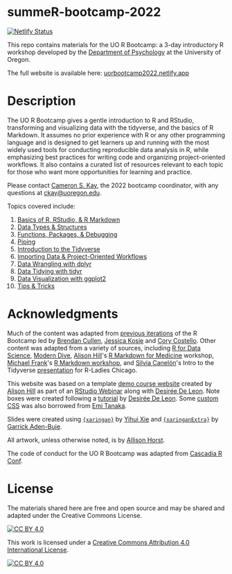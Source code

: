 # summeR-bootcamp-2022

[![Netlify Status](https://api.netlify.com/api/v1/badges/9af47a19-4cf5-47c1-8c42-0f51dcf2bb2b/deploy-status)](https://app.netlify.com/sites/uorbootcamp2022/deploys)

This repo contains materials for the UO R Bootcamp: a 3-day introductory R workshop developed by the [Department of Psychology](https://psychology.uoregon.edu/) at the University of Oregon. 

The full website is available here: [uorbootcamp2022.netlify.app](https://uorbootcamp2022.netlify.app/)

# Description

The UO R Bootcamp gives a gentle introduction to R and RStudio, transforming and visualizing data with the tidyverse, and the basics of R Markdown. It assumes no prior experience with R or any other programming language and is designed to get learners up and running with the most widely used tools for conducting reproducible data analysis in R, while emphasizing best practices for writing code and organizing project-oriented workflows. It also contains a curated list of resources relevant to each topic for those who want more opportunities for learning and practice. 

Please contact [Cameron S. Kay](https://cameronstuartkay.com), the 2022 bootcamp coordinator, with any questions at [ckay@uoregon.edu](mailto:ckay@uoregon.edu).

Topics covered include:

1. [Basics of R, RStudio, & R Markdown](https://uorbootcamp2022.netlify.app/post/01-r-basics/)
2. [Data Types & Structures](https://uorbootcamp2022.netlify.app/post/03-data-types/)
3. [Functions, Packages, & Debugging](https://uorbootcamp2022.netlify.app/post/04-functions/)
4. [Piping](https://uorbootcamp2022.netlify.app/post/06-pipes/)
5. [Introduction to the Tidyverse](https://uorbootcamp2022.netlify.app/post/05-intro-tidyverse/)
6. [Importing Data & Project-Oriented Workflows](https://uorbootcamp2022.netlify.app/post/07-importing-workflows/)
7. [Data Wrangling with dplyr](https://uorbootcamp2022.netlify.app/post/08-dplyr/)
8. [Data Tidying with tidyr](https://uorbootcamp2022.netlify.app/post/09-tidyr/)
9. [Data Visualization with ggplot2](https://uorbootcamp2022.netlify.app/post/10-ggplot2/)
10. [Tips & Tricks](https://uorbootcamp2022.netlify.app/post/11-tips/)

# Acknowledgments

Much of the content was adapted from [previous iterations](https://github.com/uopsych) of the R Bootcamp led by [Brendan Cullen](https://bcullen.rbind.io/), [Jessica Kosie](https://jkosie.github.io/) and [Cory Costello](https://corykcostello.com/). Other content was adapted from a variety of sources, including [R for Data Science](https://r4ds.had.co.nz/), [Modern Dive](https://moderndive.com/), [Alison Hill](https://alison.rbind.io/)'s [R Markdown for Medicine](https://rmd4medicine.netlify.app/) workshop, [Michael Frank](https://web.stanford.edu/~mcfrank/)'s [R Markdown workshop](https://github.com/mcfrank/rmarkdown-workshop), and [Silvia Canelón](https://silvia.rbind.io/)'s Intro to the Tidyverse [presentation](https://github.com/spcanelon/2020-rladies-chi-tidyverse) for R-Ladies Chicago. 

This website was based on a template [demo course website](https://github.com/apreshill/share-blogdown) created by [Alison Hill](https://alison.rbind.io) as part of an [RStudio Webinar](https://rstudio.com/resources/webinars/sharing-on-short-notice-how-to-get-your-materials-online-with-r-markdown/) along with [Desirée De Leon](https://desiree.rbind.io/). Note boxes were created following a [tutorial](https://desiree.rbind.io/post/2019/making-tip-boxes-with-bookdown-and-rmarkdown/) by [Desirée De Leon](https://desiree.rbind.io/). Some [custom CSS](https://github.com/emitanaka/ninja-theme) was also borrowed from [Emi Tanaka](https://emitanaka.org/). 

Slides were created using [`{xaringan}`](https://github.com/yihui/xaringan) by [Yihui Xie](https://yihui.org/) and [`{xaringanExtra}`](https://pkg.garrickadenbuie.com/xaringanExtra/#/) by [Garrick Aden-Buie](https://www.garrickadenbuie.com/). 

All artwork, unless otherwise noted, is by [Allison Horst](https://twitter.com/allison_horst). 

The code of conduct for the UO R Bootcamp was adapted from [Cascadia R Conf](https://cascadiarconf.com/policies/).

# License

The materials shared here are free and open source and may be shared and adapted under the Creative Commons License.

[![CC BY 4.0][cc-by-shield]][cc-by]

This work is licensed under a
[Creative Commons Attribution 4.0 International License][cc-by].

[![CC BY 4.0][cc-by-image]][cc-by]

[cc-by]: http://creativecommons.org/licenses/by/4.0/
[cc-by-image]: https://i.creativecommons.org/l/by/4.0/88x31.png
[cc-by-shield]: https://img.shields.io/badge/License-CC%20BY%204.0-lightgrey.svg
